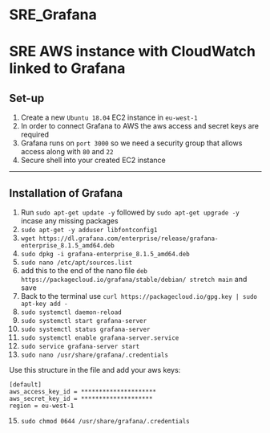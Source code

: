 # SRE_Grafana


# SRE AWS instance with CloudWatch linked to Grafana
 
## Set-up
1. Create a new `Ubuntu 18.04` EC2 instance in `eu-west-1`
2. In order to connect Grafana to AWS the aws access and secret keys are required
3. Grafana runs on `port 3000` so we need a security group that allows access along with `80` and `22`
4. Secure shell into your created EC2 instance
 
--------------------------------

## Installation of Grafana
1. Run `sudo apt-get update -y` followed by `sudo apt-get upgrade -y` incase any missing packages
2. `sudo apt-get -y adduser libfontconfig1`
3. `wget https://dl.grafana.com/enterprise/release/grafana-enterprise_8.1.5_amd64.deb`
4. `sudo dpkg -i grafana-enterprise_8.1.5_amd64.deb`
5. `sudo nano /etc/apt/sources.list`
6. add this to the end of the nano file `deb https://packagecloud.io/grafana/stable/debian/ stretch main` and save
7. Back to the terminal use `curl https://packagecloud.io/gpg.key | sudo apt-key add -`
8. `sudo systemctl daemon-reload`
9. `sudo systemctl start grafana-server`
10. `sudo systemctl status grafana-server`
11. `sudo systemctl enable grafana-server.service`
12. `sudo service grafana-server start`
13. `sudo nano /usr/share/grafana/.credentials`

Use this structure in the file and add your aws keys:

    [default]
    aws_access_key_id = *********************
    aws_secret_key_id = ********************
    region = eu-west-1

15. `sudo chmod 0644 /usr/share/grafana/.credentials`

